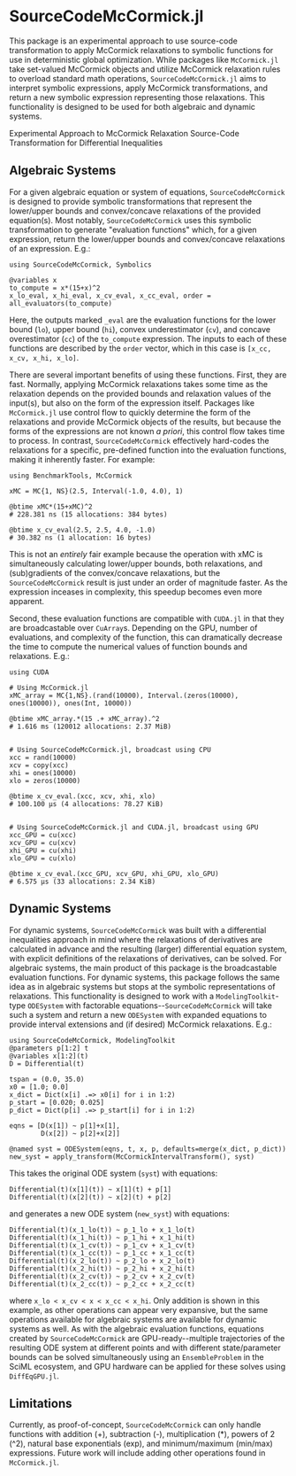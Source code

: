 # SourceCodeMcCormick.jl

This package is an experimental approach to use source-code transformation to apply McCormick relaxations
to symbolic functions for use in deterministic global optimization. While packages like `McCormick.jl`
take set-valued McCormick objects and utilize McCormick relaxation rules to overload standard math operations,
`SourceCodeMcCormick.jl` aims to interpret symbolic expressions, apply McCormick transformations, and
return a new symbolic expression representing those relaxations. This functionality is designed to be
used for both algebraic and dynamic systems.

Experimental Approach to McCormick Relaxation Source-Code Transformation for Differential Inequalities

## Algebraic Systems

For a given algebraic equation or system of equations, `SourceCodeMcCormick` is designed to provide
symbolic transformations that represent the lower/upper bounds and convex/concave relaxations of the
provided equation(s). Most notably, `SourceCodeMcCormick` uses this symbolic transformation to
generate "evaluation functions" which, for a given expression, return the lower/upper bounds and
convex/concave relaxations of an expression. E.g.:

```
using SourceCodeMcCormick, Symbolics

@variables x
to_compute = x*(15+x)^2
x_lo_eval, x_hi_eval, x_cv_eval, x_cc_eval, order = all_evaluators(to_compute)
```

Here, the outputs marked `_eval` are the evaluation functions for the lower bound (`lo`), upper
bound (`hi`), convex underestimator (`cv`), and concave overestimator (`cc`) of the `to_compute`
expression. The inputs to each of these functions are described by the `order` vector, which 
in this case is `[x_cc, x_cv, x_hi, x_lo]`. 

There are several important benefits of using these functions. First, they are fast. Normally,
applying McCormick relaxations takes some time as the relaxation depends on the provided bounds
and relaxation values of the input(s), but also on the form of the expression itself. Packages 
like `McCormick.jl` use control flow to quickly determine the form of the relaxations and provide
McCormick objects of the results, but because the forms of the expressions are not known *a priori*,
this control flow takes time to process. In contrast, `SourceCodeMcCormick` effectively hard-codes
the relaxations for a specific, pre-defined function into the evaluation functions, making it
inherently faster. For example:

```
using BenchmarkTools, McCormick

xMC = MC{1, NS}(2.5, Interval(-1.0, 4.0), 1)

@btime xMC*(15+xMC)^2
# 228.381 ns (15 allocations: 384 bytes)

@btime x_cv_eval(2.5, 2.5, 4.0, -1.0)
# 30.382 ns (1 allocation: 16 bytes)
```

This is not an *entirely* fair example because the operation with xMC is simultaneously calculating
lower/upper bounds, both relaxations, and (sub)gradients of the convex/concave relaxations, but the
`SourceCodeMcCormick` result is just under an order of magnitude faster. As the expression inceases
in complexity, this speedup becomes even more apparent.

Second, these evaluation functions are compatible with `CUDA.jl` in that they are broadcastable
over `CuArray`s. Depending on the GPU, number of evaluations, and complexity of the function,
this can dramatically decrease the time to compute the numerical values of function bounds and
relaxations. E.g.:

```
using CUDA

# Using McCormick.jl
xMC_array = MC{1,NS}.(rand(10000), Interval.(zeros(10000), ones(10000)), ones(Int, 10000))

@btime xMC_array.*(15 .+ xMC_array).^2
# 1.616 ms (120012 allocations: 2.37 MiB)


# Using SourceCodeMcCormick.jl, broadcast using CPU
xcc = rand(10000)
xcv = copy(xcc)
xhi = ones(10000)
xlo = zeros(10000)

@btime x_cv_eval.(xcc, xcv, xhi, xlo)
# 100.100 μs (4 allocations: 78.27 KiB)


# Using SourceCodeMcCormick.jl and CUDA.jl, broadcast using GPU
xcc_GPU = cu(xcc)
xcv_GPU = cu(xcv)
xhi_GPU = cu(xhi)
xlo_GPU = cu(xlo)

@btime x_cv_eval.(xcc_GPU, xcv_GPU, xhi_GPU, xlo_GPU)
# 6.575 μs (33 allocations: 2.34 KiB)
```


## Dynamic Systems

For dynamic systems, `SourceCodeMcCormick` was built with a differential inequalities
approach in mind where the relaxations of derivatives are calculated in advance and
the resulting (larger) differential equation system, with explicit definitions of
the relaxations of derivatives, can be solved. For algebraic systems, the main
product of this package is the broadcastable evaluation functions. For dynamic
systems, this package follows the same idea as in algebraic systems but stops at
the symbolic representations of relaxations. This functionality is designed to work
with a `ModelingToolkit`-type `ODESystem` with factorable equations--`SourceCodeMcCormick`
will take such a system and return a new `ODESystem` with expanded equations to
provide interval extensions and (if desired) McCormick relaxations. E.g.:

```
using SourceCodeMcCormick, ModelingToolkit
@parameters p[1:2] t
@variables x[1:2](t)
D = Differential(t)

tspan = (0.0, 35.0)
x0 = [1.0; 0.0]
x_dict = Dict(x[i] .=> x0[i] for i in 1:2)
p_start = [0.020; 0.025]
p_dict = Dict(p[i] .=> p_start[i] for i in 1:2)

eqns = [D(x[1]) ~ p[1]+x[1],
        D(x[2]) ~ p[2]+x[2]]

@named syst = ODESystem(eqns, t, x, p, defaults=merge(x_dict, p_dict))
new_syst = apply_transform(McCormickIntervalTransform(), syst)
```

This takes the original ODE system (`syst`) with equations:
```
Differential(t)(x[1](t)) ~ x[1](t) + p[1]
Differential(t)(x[2](t)) ~ x[2](t) + p[2]
```

and generates a new ODE system (`new_syst`) with equations:
```
Differential(t)(x_1_lo(t)) ~ p_1_lo + x_1_lo(t)
Differential(t)(x_1_hi(t)) ~ p_1_hi + x_1_hi(t)
Differential(t)(x_1_cv(t)) ~ p_1_cv + x_1_cv(t)
Differential(t)(x_1_cc(t)) ~ p_1_cc + x_1_cc(t)
Differential(t)(x_2_lo(t)) ~ p_2_lo + x_2_lo(t)
Differential(t)(x_2_hi(t)) ~ p_2_hi + x_2_hi(t)
Differential(t)(x_2_cv(t)) ~ p_2_cv + x_2_cv(t)
Differential(t)(x_2_cc(t)) ~ p_2_cc + x_2_cc(t)
```

where `x_lo < x_cv < x < x_cc < x_hi`. Only addition is shown in this example, as other operations
can appear very expansive, but the same operations available for algebraic systems are available
for dynamic systems as well. As with the algebraic evaluation functions, equations created by
`SourceCodeMcCormick` are GPU-ready--multiple trajectories of the resulting ODE system at 
different points and with different state/parameter bounds can be solved simultaneously using
an `EnsembleProblem` in the SciML ecosystem, and GPU hardware can be applied for these solves
using `DiffEqGPU.jl`.

## Limitations

Currently, as proof-of-concept, `SourceCodeMcCormick` can only handle functions with 
addition (+), subtraction (-), multiplication (\*), powers of 2 (^2), natural base
exponentials (exp), and minimum/maximum (min/max) expressions. Future work will include
adding other operations found in `McCormick.jl`. 

